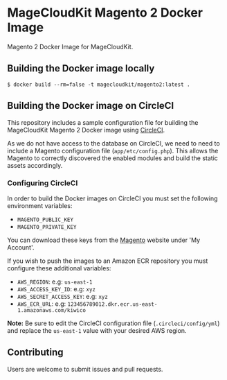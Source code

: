 # MageCloudKit Magento 2 Docker Image

Magento 2 Docker Image for MageCloudKit.

## Building the Docker image locally

    $ docker build --rm=false -t magecloudkit/magento2:latest .

## Building the Docker image on CircleCI

This repository includes a sample configuration file for building the MageCloudKit Magento 2
Docker image using [CircleCI](https://circleci.com).

As we do not have access to the database on CircleCI, we need to need to include a Magento configuration file
(`app/etc/config.php`). This allows the Magento to correctly discovered the enabled modules and
build the static assets accordingly.

### Configuring CircleCI

In order to build the Docker images on CircleCI you must set the following environment variables:

 * `MAGENTO_PUBLIC_KEY`
 * `MAGENTO_PRIVATE_KEY`

 You can download these keys from the [Magento](https://magento.com) website under 'My Account'.

If you wish to push the images to an Amazon ECR repository you must configure these additional variables:

 * `AWS_REGION`: e.g: `us-east-1`
 * `AWS_ACCESS_KEY_ID`: e.g: `xyz`
 * `AWS_SECRET_ACCESS_KEY`: e.g: `xyz`
 * `AWS_ECR_URL`: e.g: `123456789012.dkr.ecr.us-east-1.amazonaws.com/kiwico`

**Note:** Be sure to edit the CircleCI configuration file (`.circleci/config/yml`) and replace the
`us-east-1` value with your desired AWS region.

## Contributing

Users are welcome to submit issues and pull requests.
